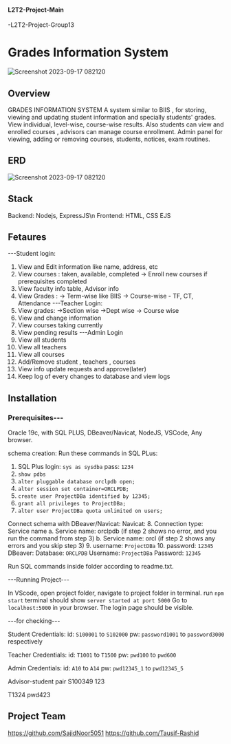 #### L2T2-Project-Main
-L2T2-Project-Group13

# Grades Information System
![Screenshot 2023-09-17 082120](https://github.com/Tausif-Rashid/L2T2-Project-Main/assets/91827238/cf243621-dd52-49e0-94be-251035330ac9)

## Overview

GRADES INFORMATION SYSTEM
A system similar to BIIS , for storing, viewing and updating student information and specially students' grades. View individual, level-wise, course-wise results. Also students can view and enrolled courses , advisors can manage course enrollment. Admin panel for viewing, adding or removing courses, students, notices, exam routines. 

## ERD
![Screenshot 2023-09-17 082120](https://github.com/Tausif-Rashid/L2T2-Project-Main/assets/91827238/11882835-b844-4829-81df-21a8b95466de)

## Stack
Backend: Nodejs, ExpressJS\n
Frontend: HTML, CSS EJS

## Fetaures
---Student login:
1) View and Edit information like name, address, etc
2) View courses : taken, available, completed
-> Enroll new courses if prerequisites completed
3) View faculty info table, Advisor info
4) View Grades :
	-> Term-wise like BIIS
	-> Course-wise - TF, CT, Attendance
---Teacher Login:
1) View grades:
	->Section wise
	->Dept wise
 -> Course wise
2) View and change information
3) View courses taking currently 
4) View pending results
---Admin Login 
1) View all students
2) View all teachers
3) View all courses
4) Add/Remove student , teachers , courses
5) View info update requests and approve(later)
6) Keep log of every changes to database and view logs

## Installation

### Prerequisites---
Oracle 19c, with SQL PLUS, DBeaver/Navicat, NodeJS, VSCode, Any browser. 

schema creation: 
Run these commands in SQL PLus:
1. SQL Plus login: ```sys as sysdba``` pass: ```1234```
2. ```show pdbs```
3. ```alter pluggable database orclpdb open;```
4. ```alter session set container=ORCLPDB;```
5. ```create user ProjectDBa identified by 12345;```
6. ```grant all privileges to ProjectDBa;```
7. ```alter user ProjectDBa quota unlimited on users;```

Connect schema with DBeaver/Navicat:
Navicat:
8. Connection type: Service name
a. Service name: orclpdb (if step 2 shows no error, and you run the command
from step 3)
b. Service name: orcl (if step 2 shows any errors and you skip step 3)
9. username: ```ProjectDBa```
10. password: ```12345```
DBeaver:
Database: ```ORCLPDB```
Username: ```ProjectDBa```
Password: ```12345```

Run SQL commands inside folder according to readme.txt.

---Running Project---

In VScode, open project folder, navigate to project folder in terminal.
run 
```npm start```
terminal should show
```server started at port 5000```
Go to 
```localhost:5000``` in your browser.
The login page should be visible.

---for checking---

Student Credentials:
id: ```S100001``` to ```S102000```
pw: ```password1001``` to ```password3000``` respectively

Teacher Credentials:
id: ```T1001``` to ```T1500```
pw: ```pwd100``` to ```pwd600```

Admin Credentials:
id: ```A10``` to ```A14```
pw: ```pwd12345_1``` to ```pwd12345_5```

Advisor-student pair
S100349
123

T1324
pwd423


## Project Team
https://github.com/SajidNoor5051
https://github.com/Tausif-Rashid


